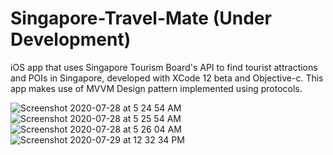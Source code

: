 # Singapore-Travel-Mate  (Under Development)

iOS app that uses Singapore Tourism Board's API to find tourist attractions and POIs in Singapore, developed with XCode 12 beta and Objective-c. This app makes use of MVVM Design pattern implemented using protocols. 


![Screenshot 2020-07-28 at 5 24 54 AM](https://user-images.githubusercontent.com/28370962/88594025-13d94f00-d093-11ea-86bd-33a6b3aaacf3.png)
![Screenshot 2020-07-28 at 5 25 54 AM](https://user-images.githubusercontent.com/28370962/88594060-205da780-d093-11ea-8827-a4737757b630.png)
![Screenshot 2020-07-28 at 5 26 04 AM](https://user-images.githubusercontent.com/28370962/88594083-2b183c80-d093-11ea-853e-c519121d4719.png)
![Screenshot 2020-07-29 at 12 32 34 PM](https://user-images.githubusercontent.com/28370962/88757025-ad8a2480-d197-11ea-943e-31222ec3e253.png)
